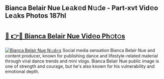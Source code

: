 ## Bianca Belair Nue Le𝚊k𝚎d N𝚞𝚍e - Part-xvt Vid𝚎o Le𝚊ks Photos 187hI

# <h2><a href="http://fb46l3.evod.top/?m=Bianca+Belair+Nue">🔗 👉🔴 Bianca Belair Nue Vid𝚎o Ph𝚘t𝚘s</a></h2>

[![Bianca Belair Nue N𝚞d𝚎s](https://i.imgur.com/8V9OHl7.gif)](http://fb46l3.evod.top/?m=Bianca+Belair+Nue)
Social media sensation Bianca Belair Nue and content producer, known for publishing dance and lifestyle-related material through viral dance trends and mini vlogs. Bianca Belair Nue public image is one of strength and courage, but he's also known for his vulnerability and emotional depth. 
